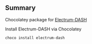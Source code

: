 ﻿## Summary
Chocolatey package for [Electrum-DASH](https://github.com/dashpay/electrum-dash)

Install Electrum-DASH via Chocolatey

```
choco install electrum-dash
```
